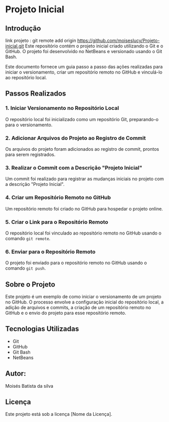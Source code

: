 # Projeto Inicial

## Introdução
link projeto : git remote add origin https://github.com/moiseslucy/Projeto-inicial.git
Este repositório contém o projeto inicial criado utilizando o Git e o GitHub. O projeto foi desenvolvido no NetBeans e versionado usando o Git Bash. 

Este documento fornece um guia passo a passo das ações realizadas para iniciar o versionamento, criar um repositório remoto no GitHub e vinculá-lo ao repositório local.

## Passos Realizados

### 1. Iniciar Versionamento no Repositório Local

O repositório local foi inicializado como um repositório Git, preparando-o para o versionamento.

### 2. Adicionar Arquivos do Projeto ao Registro de Commit

Os arquivos do projeto foram adicionados ao registro de commit, prontos para serem registrados.

### 3. Realizar o Commit com a Descrição "Projeto Inicial"

Um commit foi realizado para registrar as mudanças iniciais no projeto com a descrição "Projeto Inicial".

### 4. Criar um Repositório Remoto no GitHub

Um repositório remoto foi criado no GitHub para hospedar o projeto online.

### 5. Criar o Link para o Repositório Remoto

O repositório local foi vinculado ao repositório remoto no GitHub usando o comando `git remote`.

### 6. Enviar para o Repositório Remoto

O projeto foi enviado para o repositório remoto no GitHub usando o comando `git push`.

## Sobre o Projeto
Este projeto é um exemplo de como iniciar o versionamento de um projeto no GitHub. O processo envolve a configuração inicial do repositório local, a adição de arquivos e commits, a criação de um repositório remoto no GitHub e o envio do projeto para esse repositório remoto.

## Tecnologias Utilizadas

- Git
- GitHub
- Git Bash
- NetBeans

## Autor: 

Moisés Batista da silva

## Licença

Este projeto está sob a licença [Nome da Licença].
